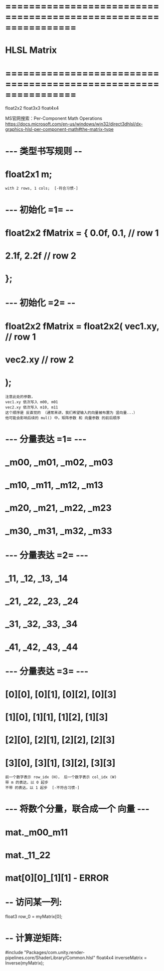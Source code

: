 # ================================================================ #
#                   HLSL   Matrix
# ================================================================ #

float2x2
float3x3
float4x4


MS官网搜索：Per-Component Math Operations
https://docs.microsoft.com/en-us/windows/win32/direct3dhlsl/dx-graphics-hlsl-per-component-math#the-matrix-type


# --- 类型书写规则 --
# float2x1 m;
    with 2 rows, 1 cols;  [-符合习惯-]

# --- 初始化 =1= --
# float2x2 fMatrix = { 0.0f, 0.1, // row 1
#                      2.1f, 2.2f // row 2
#                     }; 

# --- 初始化 =2= --
# float2x2 fMatrix = float2x2(  vec1.xy, // row 1
#                               vec2.xy  // row 2
#                            ); 
    注意此处的参数，
    vec1.xy 依次写入 m00, m01
    vec2.xy 依次写入 m10, m11
    这个顺序是 反直觉的 （通常来讲，我们希望输入的向量被布置为 竖向量...）
    他可能会影响后续的 mul() 中，矩阵参数 和 向量参数 的前后顺序

# --- 分量表达 =1= ---
# _m00, _m01, _m02, _m03
# _m10, _m11, _m12, _m13
# _m20, _m21, _m22, _m23
# _m30, _m31, _m32, _m33
# --- 分量表达 =2= ---
# _11, _12, _13, _14
# _21, _22, _23, _24
# _31, _32, _33, _34
# _41, _42, _43, _44
# --- 分量表达 =3= ---
# [0][0], [0][1], [0][2], [0][3]
# [1][0], [1][1], [1][2], [1][3]
# [2][0], [2][1], [2][2], [2][3]
# [3][0], [3][1], [3][2], [3][3]
    前一个数字表示 row_idx (H)， 后一个数字表示 col_idx (W)
    带 m 的表达，以 0 起步
    不带 的表达，以 1 起步  [-不符合习惯-]


# --- 将数个分量，联合成一个 向量 ---
# mat._m00_m11
# mat._11_22
# mat[0][0]_[1][1] - ERROR



# -- 访问某一列:
float3 row_0 = myMatrix[0];


# -- 计算逆矩阵:

#include "Packages/com.unity.render-pipelines.core/ShaderLibrary/Common.hlsl"
float4x4 inverseMatrix = Inverse(myMatrix);








